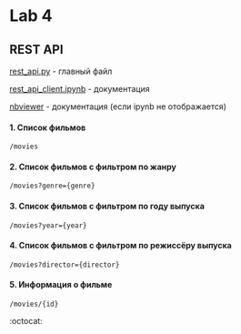 # Lab 4
## REST API

[rest_api.py](rest_api.py) - главный файл

[rest_api_client.ipynb](rest_api_client.ipynb) - документация

[nbviewer](https://nbviewer.jupyter.org/github/euloo/information-retrieval/blob/master/api/rest_api_client.ipynb) - документация (если ipynb не отображается)
#### 1. Список фильмов
`/movies`
#### 2. Список фильмов с фильтром по жанру
`/movies?genre={genre}`
#### 3. Список фильмов с фильтром по году выпуска
`/movies?year={year}`
#### 4. Список фильмов с фильтром по режиссёру выпуска
`/movies?director={director}`
#### 5. Информация о фильме
`/movies/{id}`

:octocat:
